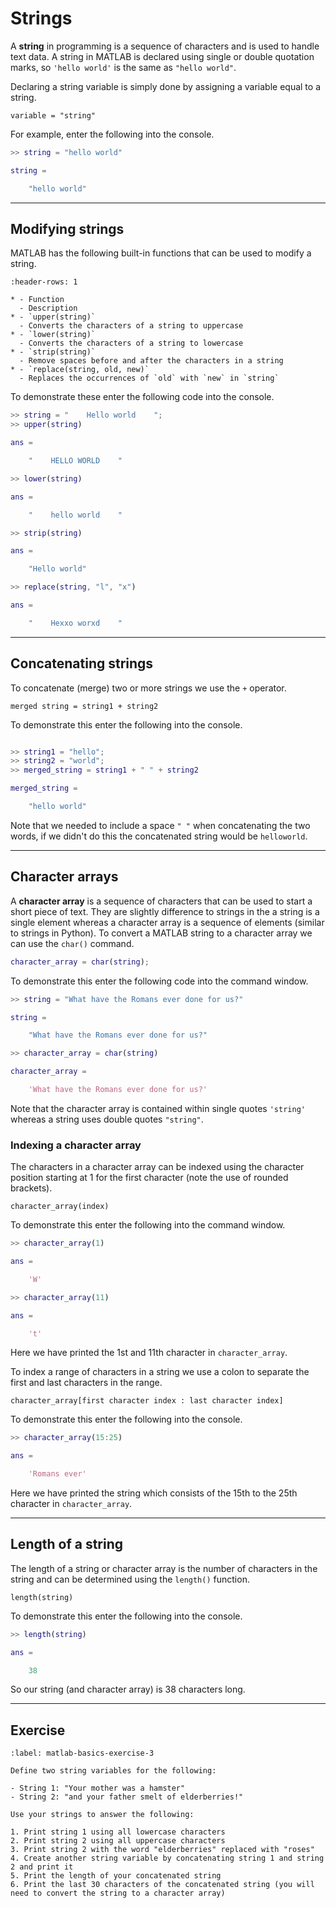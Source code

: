 # Strings

A **string** in programming is a sequence of characters and is used to handle text data. A string in MATLAB is declared using single or double quotation marks, so `'hello world'` is the same as `"hello world"`.

Declaring a string variable is simply done by assigning a variable equal to a string.

```text
variable = "string"
```

For example, enter the following into the console.

```matlab
>> string = "hello world"

string = 

    "hello world"
```

---

## Modifying strings

MATLAB has the following built-in functions that can be used to modify a string.

```{list-table}
:header-rows: 1

* - Function 
  - Description
* - `upper(string)`
  - Converts the characters of a string to uppercase
* - `lower(string)`
  - Converts the characters of a string to lowercase
* - `strip(string)`
  - Remove spaces before and after the characters in a string
* - `replace(string, old, new)`
  - Replaces the occurrences of `old` with `new` in `string`
```

To demonstrate these enter the following code into the console.

```matlab
>> string = "    Hello world    ";
>> upper(string)

ans = 

    "    HELLO WORLD    "

>> lower(string)

ans = 

    "    hello world    "

>> strip(string)

ans = 

    "Hello world"

>> replace(string, "l", "x")

ans = 

    "    Hexxo worxd    "
```

---

## Concatenating strings

To concatenate (merge) two or more strings we use the `+` operator. 

```text
merged string = string1 + string2 
```

To demonstrate this enter the following into the console.

```matlab

>> string1 = "hello";
>> string2 = "world";
>> merged_string = string1 + " " + string2

merged_string = 

    "hello world"
```

Note that we needed to include a space `" "` when concatenating the two words, if we didn't do this the concatenated string would be `helloworld`.

---

## Character arrays

A **character array** is a sequence of characters that can be used to start a short piece of text. They are slightly difference to strings in the a string is a single element whereas a character array is a sequence of elements (similar to strings in Python). To convert a MATLAB string to a character array we can use the `char()` command.

```matlab
character_array = char(string);
```

To demonstrate this enter the following code into the command window.

```matlab
>> string = "What have the Romans ever done for us?"

string = 

    "What have the Romans ever done for us?"

>> character_array = char(string)

character_array =

    'What have the Romans ever done for us?'
```

Note that the character array is contained within single quotes `'string'` whereas a string uses double quotes `"string"`.

### Indexing a character array

The characters in a character array can be indexed using the character position starting at 1 for the first character (note the use of rounded brackets).

```text
character_array(index)
```

To demonstrate this enter the following into the command window.

```matlab
>> character_array(1)

ans =

    'W'

>> character_array(11)

ans =

    't'
```

Here we have printed the 1st and 11th character in `character_array`.

To index a range of characters in a string we use a colon to separate the first and last characters in the range.

```text
character_array[first character index : last character index]
```

To demonstrate this enter the following into the console.

```matlab
>> character_array(15:25)

ans =

    'Romans ever'
```

Here we have printed the string which consists of the 15th to the 25th character in `character_array`.

---

## Length of a string

The length of a string or character array is the number of characters in the string and can be determined using the `length()` function.

```text
length(string)
```

To demonstrate this enter the following into the console.

```matlab
>> length(string)

ans =

    38
```

So our string (and character array) is 38 characters long.

---

## Exercise

```{exercise}
:label: matlab-basics-exercise-3

Define two string variables for the following:

- String 1: "Your mother was a hamster"
- String 2: "and your father smelt of elderberries!"

Use your strings to answer the following:

1. Print string 1 using all lowercase characters
2. Print string 2 using all uppercase characters
3. Print string 2 with the word "elderberries" replaced with "roses"
4. Create another string variable by concatenating string 1 and string 2 and print it
5. Print the length of your concatenated string
6. Print the last 30 characters of the concatenated string (you will need to convert the string to a character array)
```
